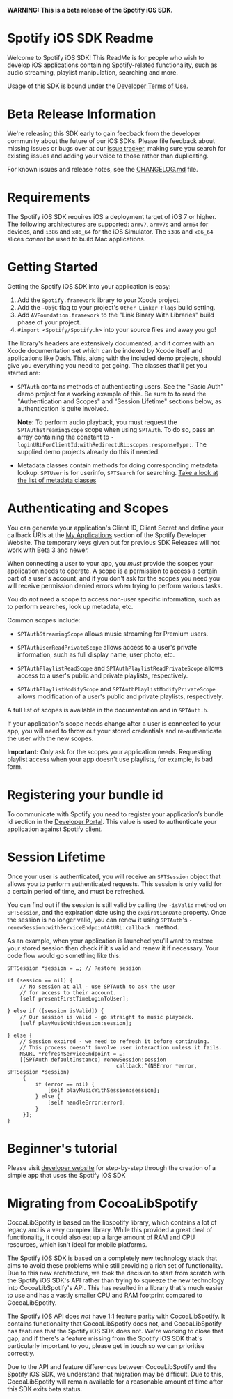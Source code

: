 **WARNING: This is a beta release of the Spotify iOS SDK.**


Spotify iOS SDK Readme
=======

Welcome to Spotify iOS SDK! This ReadMe is for people who wish to develop iOS
applications containing Spotify-related functionality, such as audio streaming,
playlist manipulation, searching and more.

Usage of this SDK is bound under the [Developer Terms of Use](https://developer.spotify.com/developer-terms-of-use/).


Beta Release Information
=======

We're releasing this SDK early to gain feedback from the developer community
about the future of our iOS SDKs. Please file feedback about missing issues or
bugs over at our [issue tracker](https://github.com/spotify/ios-sdk/issues),
making sure you search for existing issues and adding your voice to those
rather than duplicating.

For known issues and release notes, see the
[CHANGELOG.md](https://github.com/spotify/ios-sdk/blob/master/CHANGELOG.md)
file.


Requirements
=======

The Spotify iOS SDK requires iOS a deployment target of iOS 7 or higher. The
following architectures are supported: `armv7`, `armv7s` and `arm64` for devices,
and `i386` and `x86_64` for the iOS Simulator. The `i386` and `x86_64` slices
*cannot* be used to build Mac applications.


Getting Started
=======

Getting the Spotify iOS SDK into your application is easy:

1. Add the `Spotify.framework` library to your Xcode project.
2. Add the `-ObjC` flag to your project's `Other Linker Flags` build setting.
3. Add `AVFoundation.framework` to the "Link Binary With Libraries" build phase
   of your project.
4. `#import <Spotify/Spotify.h>` into your source files and away you go!

The library's headers are extensively documented, and it comes with an Xcode
documentation set which can be indexed by Xcode itself and applications like
Dash. This, along with the included demo projects, should give you everything
you need to get going. The classes that'll get you started are:

* `SPTAuth` contains methods of authenticating users. See the "Basic Auth" demo
  project for a working example of this. Be sure to to read the "Authentication and
  Scopes" and "Session Lifetime" sections below, as authentication is quite involved.

  **Note:** To perform audio playback, you must request the `SPTAuthStreamingScope`
  scope when using `SPTAuth`. To do so, pass an array containing the constant to
  `-loginURLForClientId:withRedirectURL:scopes:responseType:`. The supplied demo
  projects already do this if needed.

*   Metadata classes contain methods for doing corresponding metadata lookup. `SPTUser` is for userinfo, `SPTSearch` for searching. [Take a look at the list of metadata classes](https://github.com/spotify/ios-sdk/tree/master/Spotify.framework/Versions/A/Headers)


Authenticating and Scopes
=======

You can generate your application's Client ID, Client Secret and define your
callback URIs at the [My Applications](https://developer.spotify.com/my-applications/)
section of the Spotify Developer Website. The temporary keys given out for previous
SDK Releases will not work with Beta 3 and newer.

When connecting a user to your app, you *must* provide the scopes your application
needs to operate. A scope is a permission to access a certain part of a user's account,
and if you don't ask for the scopes you need you will receive permission denied errors
when trying to perform various tasks.

You do *not* need a scope to access non-user specific information, such as to perform
searches, look up metadata, etc.

Common scopes include:

* `SPTAuthStreamingScope` allows music streaming for Premium users.

* `SPTAuthUserReadPrivateScope` allows access to a user's private information, such
  as full display name, user photo, etc.

* `SPTAuthPlaylistReadScope` and `SPTAuthPlaylistReadPrivateScope` allows access to
  a user's public and private playlists, respectively.

* `SPTAuthPlaylistModifyScope` and `SPTAuthPlaylistModifyPrivateScope` allows
  modification of a user's public and private playlists, respectively.

A full list of scopes is available in the documentation and in `SPTAuth.h`.

If your application's scope needs change after a user is connected to your app, you
will need to throw out your stored credentials and re-authenticate the user with the
new scopes.

**Important:** Only ask for the scopes your application needs. Requesting playlist
access when your app doesn't use playlists, for example, is bad form.

Registering your bundle id
=======
To communicate with Spotify you need to register your application’s bundle id section in the [Developer Portal](https://developer.spotify.com/my-applications/#!/applications). This value is used to authenticate your application against Spotify client.

Session Lifetime
=======

Once your user is authenticated, you will receive an `SPTSession` object that allows
you to perform authenticated requests. This session is only valid for a certain
period of time, and must be refreshed.

You can find out if the session is still valid by calling the `-isValid` method on
`SPTSession`, and the expiration date using the `expirationDate` property. Once
the session is no longer valid, you can renew it using `SPTAuth`'s
`-renewSession:withServiceEndpointAtURL:callback:` method.

As an example, when your application is launched you'll want to restore your stored
session then check if it's valid and renew it if necessary. Your code flow would go
something like this:

```objc
SPTSession *session = …; // Restore session

if (session == nil) {
    // No session at all - use SPTAuth to ask the user
    // for access to their account.
    [self presentFirstTimeLoginToUser];

} else if ([session isValid]) {
    // Our session is valid - go straight to music playback.
    [self playMusicWithSession:session];

} else {
    // Session expired - we need to refresh it before continuing.
    // This process doesn't involve user interaction unless it fails.
    NSURL *refreshServiceEndpoint = …;
    [[SPTAuth defaultInstance] renewSession:session 
    							   callback:^(NSError *error, SPTSession *session)
     {
         if (error == nil) {
             [self playMusicWithSession:session];
         } else {
             [self handleError:error];
         }
     }];
}
```

Beginner's tutorial 
=======
Please visit [developer website](https://developer.spotify.com/technologies/spotify-ios-sdk/tutorial/) for step-by-step through the creation of a simple app that uses the Spotify iOS SDK 


Migrating from CocoaLibSpotify
=======

CocoaLibSpotify is based on the libspotify library, which contains a lot of
legacy and is a very complex library. While this provided a great deal of
functionality, it could also eat up a large amount of RAM and CPU resources,
which isn't ideal for mobile platforms.

The Spotify iOS SDK is based on a completely new technology stack that aims to
avoid these problems while still providing a rich set of functionality. Due to
this new architecture, we took the decision to start from scratch with the
Spotify iOS SDK's API rather than trying to squeeze the new technology into
CocoaLibSpotify's API. This has resulted in a library that's much easier to use
and has a vastly smaller CPU and RAM footprint compared to CocoaLibSpotify.

The Spotify iOS API does *not* have 1:1 feature parity with CocoaLibSpotify.
It contains functionality that CocoaLibSpotify does not, and CocoaLibSpotify
has features that the Spotify iOS SDK does not. We're working to close that
gap, and if there's a feature missing from the Spotify iOS SDK that's
particularly important to you, please get in touch so we can prioritise
correctly.

Due to the API and feature differences between CocoaLibSpotify and the Spotify
iOS SDK, we understand that migration may be difficult. Due to this,
CocoaLibSpotify will remain available for a reasonable amount of time after
this SDK exits beta status.
